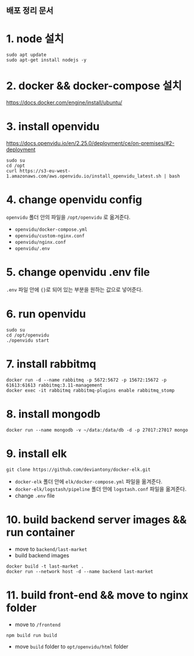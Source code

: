 ## 배포 정리 문서

# 1. node 설치

```terminal
sudo apt update
sudo apt-get install nodejs -y
```

# 2. docker && docker-compose 설치

https://docs.docker.com/engine/install/ubuntu/

# 3. install openvidu

https://docs.openvidu.io/en/2.25.0/deployment/ce/on-premises/#2-deployment
```terminal
sudo su
cd /opt
curl https://s3-eu-west-1.amazonaws.com/aws.openvidu.io/install_openvidu_latest.sh | bash
```

# 4. change openvidu config

`openvidu` 폴더 안의 파일을 `/opt/openvidu` 로 옮겨준다.
* `openvidu/docker-compose.yml`
* `openvidu/custom-nginx.conf`
* `openvidu/nginx.conf`
* `openvidu/.env`

# 5. change openvidu .env file

`.env` 파일 안에 `{}`로 되어 있는 부분을 원하는 값으로 넣어준다.

# 6. run openvidu

```terminal
sudo su
cd /opt/openvidu
./openvidu start
```

# 7. install rabbitmq

```terminal
docker run -d --name rabbitmq -p 5672:5672 -p 15672:15672 -p 61613:61613 rabbitmq:3.11-management
docker exec -it rabbitmq rabbitmq-plugins enable rabbitmq_stomp
```

# 8. install mongodb

```terminal
docker run --name mongodb -v ~/data:/data/db -d -p 27017:27017 mongo
```

# 9. install elk

```terminal
git clone https://github.com/deviantony/docker-elk.git
```
* `docker-elk` 폴더 안에 `elk/docker-compose.yml` 파일을 옮겨준다.
* `docker-elk/logstash/pipeline` 폴더 안에 `logstash.conf` 파일을 옮겨준다.
* change `.env` file

# 10. build backend server images && run container

* move to `backend/last-market`
* build backend images

```terminal
docker build -t last-market .
docker run --network host -d --name backend last-market
```

# 11. build front-end && move to nginx folder

* move to `/frontend`

```terminal
npm build run build
```

* move `build` folder to `opt/openvidu/html` folder